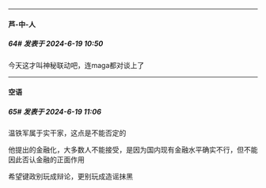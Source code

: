 ﻿
*****

####  芦-中-人  
##### 64#       发表于 2024-6-19 10:50

今天这才叫神秘联动吧，连maga都对谈上了


*****

####  空语  
##### 65#       发表于 2024-6-19 11:06

温铁军属于实干家，这点是不能否定的

他提出的金融化，大多数人不能接受，是因为国内现有金融水平确实不行，但不能因此否认金融的正面作用

希望键政别玩成辩论，更别玩成造谣抹黑


